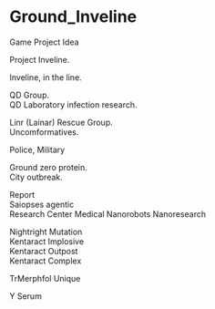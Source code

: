 # Ground_Inveline
Game Project Idea

Project Inveline.

Inveline, in the line.

QD Group.   
QD Laboratory infection research.

Linr (Lainar) Rescue Group.  
Uncomformatives.  

Police, Military 

Ground zero protein.  
City outbreak.  

Report  
Saiopses agentic  
Research Center Medical Nanorobots Nanoresearch

Nightright Mutation  
Kentaract Implosive  
Kentaract Outpost  
Kentaract Complex  

TrMerphfol Unique

Y Serum
